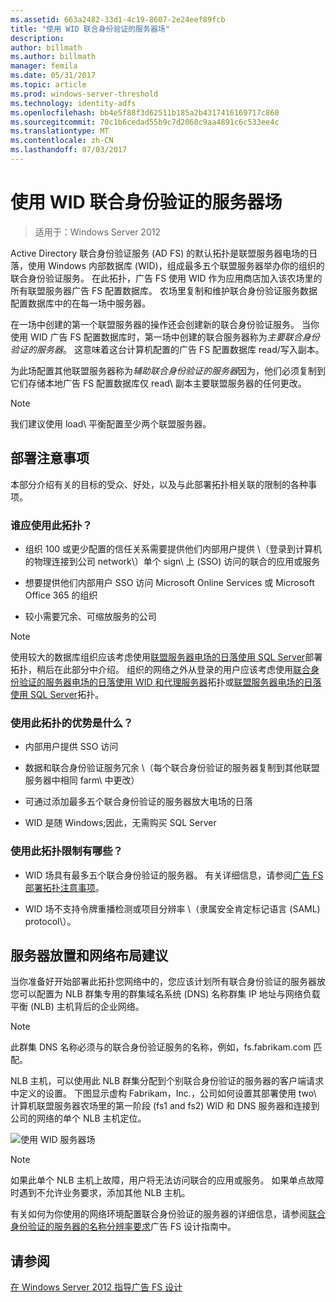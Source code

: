 ```yaml
---
ms.assetid: 663a2482-33d1-4c19-8607-2e24eef89fcb
title: "使用 WID 联合身份验证的服务器场"
description: 
author: billmath
ms.author: billmath
manager: femila
ms.date: 05/31/2017
ms.topic: article
ms.prod: windows-server-threshold
ms.technology: identity-adfs
ms.openlocfilehash: bb4e5f88f3d62511b185a2b4317416169717c860
ms.sourcegitcommit: 70c1b6cedad55b9c7d2068c9aa4891c6c533ee4c
ms.translationtype: MT
ms.contentlocale: zh-CN
ms.lasthandoff: 07/03/2017
---
```

# <a name="federation-server-farm-using-wid"></a>使用 WID 联合身份验证的服务器场

>适用于：Windows Server 2012

Active Directory 联合身份验证服务 \(AD FS\) 的默认拓扑是联盟服务器电场的日落，使用 Windows 内部数据库 \(WID\)，组成最多五个联盟服务器举办你的组织的联合身份验证服务。 在此拓扑，广告 FS 使用 WID 作为应用商店加入该农场里的所有联盟服务器广告 FS 配置数据库。 农场里复制和维护联合身份验证服务数据配置数据库中的在每一场中服务器。  
  
在一场中创建的第一个联盟服务器的操作还会创建新的联合身份验证服务。 当你使用 WID 广告 FS 配置数据库时，第一场中创建的联合服务器称为*主要联合身份验证的服务器*。 这意味着这台计算机配置的广告 FS 配置数据库 read\/写入副本。  
  
为此场配置其他联盟服务器称为*辅助联合身份验证的服务器*因为，他们必须复制到它们存储本地广告 FS 配置数据库仅 read\ 副本主要联盟服务器的任何更改。  
  
> [!NOTE]  
> 我们建议使用 load\ 平衡配置至少两个联盟服务器。  
  
## <a name="deployment-considerations"></a>部署注意事项  
本部分介绍有关的目标的受众、好处，以及与此部署拓扑相关联的限制的各种事项。  
  
### <a name="who-should-use-this-topology"></a>谁应使用此拓扑？  
  
-   组织 100 或更少配置的信任关系需要提供他们内部用户提供 \（登录到计算机的物理连接到公司 network\）单个 sign\ 上 \(SSO\) 访问的联合的应用或服务  
  
-   想要提供他们内部用户 SSO 访问 Microsoft Online Services 或 Microsoft Office 365 的组织  
  
-   较小需要冗余、可缩放服务的公司  
  
> [!NOTE]  
> 使用较大的数据库组织应该考虑使用[联盟服务器电场的日落使用 SQL Server](Federation-Server-Farm-Using-SQL-Server.md)部署拓扑，稍后在此部分中介绍。 组织的网络之外从登录的用户应该考虑使用[联合身份验证的服务器电场的日落使用 WID 和代理服务器](Federation-Server-Farm-Using-WID-and-Proxies.md)拓扑或[联盟服务器电场的日落使用 SQL Server](Federation-Server-Farm-Using-SQL-Server.md)拓扑。  
  
### <a name="what-are-the-benefits-of-using-this-topology"></a>使用此拓扑的优势是什么？  
  
-   内部用户提供 SSO 访问  
  
-   数据和联合身份验证服务冗余 \（每个联合身份验证的服务器复制到其他联盟服务器中相同 farm\ 中更改）  
  
-   可通过添加最多五个联合身份验证的服务器放大电场的日落  
  
-   WID 是随 Windows;因此，无需购买 SQL Server  
  
### <a name="what-are-the-limitations-of-using-this-topology"></a>使用此拓扑限制有哪些？  
  
-   WID 场具有最多五个联合身份验证的服务器。 有关详细信息，请参阅[广告 FS 部署拓扑注意事项](AD-FS-Deployment-Topology-Considerations.md)。  
  
-   WID 场不支持令牌重播检测或项目分辨率 \（隶属安全肯定标记语言 \(SAML\) protocol\）。  
  
## <a name="server-placement-and-network-layout-recommendations"></a>服务器放置和网络布局建议  
当你准备好开始部署此拓扑您网络中的，您应该计划所有联合身份验证的服务器放您可以配置为 NLB 群集专用的群集域名系统 \(DNS\) 名称群集 IP 地址与网络负载平衡 \(NLB\) 主机背后的企业网络。  
  
> [!NOTE]  
> 此群集 DNS 名称必须与的联合身份验证服务的名称，例如，fs.fabrikam.com 匹配。  
  
NLB 主机，可以使用此 NLB 群集分配到个别联合身份验证的服务器的客户端请求中定义的设置。 下图显示虚构 Fabrikam，Inc.，公司如何设置其部署使用 two\ 计算机联盟服务器农场里的第一阶段 \(fs1 and fs2\) WID 和 DNS 服务器和连接到公司的网络的单个 NLB 主机定位。  
  
![使用 WID 服务器场](media/FarmWID.gif)  
  
> [!NOTE]  
> 如果此单个 NLB 主机上故障，用户将无法访问联合的应用或服务。 如果单点故障时遇到不允许业务要求，添加其他 NLB 主机。  
  
有关如何为你使用的网络环境配置联合身份验证的服务器的详细信息，请参阅[联合身份验证的服务器的名称分辨率要求](Name-Resolution-Requirements-for-Federation-Servers.md)广告 FS 设计指南中。  
  
## <a name="see-also"></a>请参阅
[在 Windows Server 2012 指导广告 FS 设计](AD-FS-Design-Guide-in-Windows-Server-2012.md)
